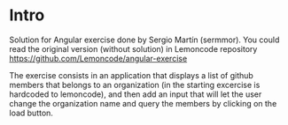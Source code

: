 # Intro

Solution for Angular exercise done by Sergio Martín (sermmor). You could read the original version (without solution) in Lemoncode repository https://github.com/Lemoncode/angular-exercise

The exercise consists in an application that displays a list of github members that belongs to an organization (in the starting excercise is hardcoded to lemoncode), and then add an input that will let the user change the organization name and query the members by clicking on the load button.
